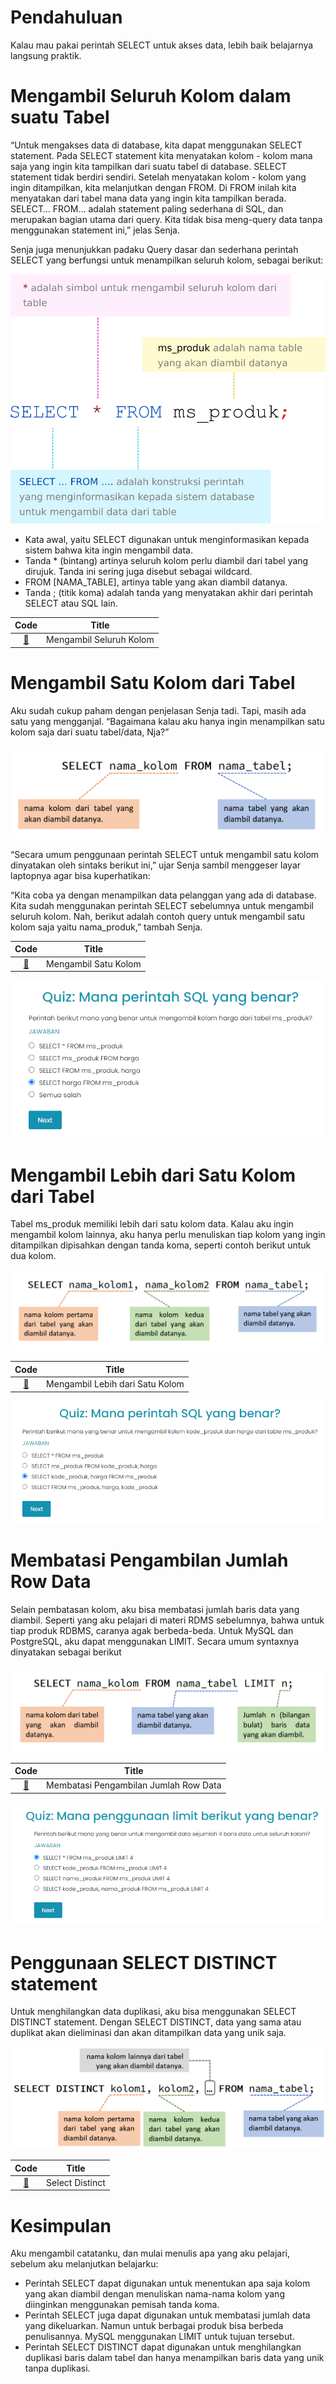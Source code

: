 # Pendahuluan

Kalau mau pakai perintah SELECT untuk akses data, lebih baik belajarnya langsung praktik.

# Mengambil Seluruh Kolom dalam suatu Tabel

“Untuk mengakses data di database, kita dapat menggunakan SELECT statement. Pada SELECT statement kita menyatakan kolom - kolom mana saja yang ingin kita tampilkan dari suatu tabel di database. SELECT statement tidak berdiri sendiri. Setelah menyatakan kolom - kolom yang ingin ditampilkan, kita melanjutkan dengan FROM. Di FROM inilah kita menyatakan dari tabel mana data yang ingin kita tampilkan berada. SELECT… FROM… adalah statement paling sederhana di SQL, dan merupakan bagian utama dari query. Kita tidak bisa meng-query data tanpa menggunakan statement ini,” jelas Senja.

Senja juga menunjukkan padaku Query dasar dan sederhana perintah SELECT yang berfungsi untuk menampilkan seluruh kolom, sebagai berikut:

![Select_From](img/select-from.png)

- Kata awal, yaitu SELECT digunakan untuk menginformasikan kepada sistem bahwa kita ingin mengambil data. 
- Tanda * (bintang) artinya seluruh kolom perlu diambil dari tabel yang dirujuk. Tanda ini sering juga disebut sebagai wildcard.
- FROM [NAMA_TABLE], artinya table yang akan diambil datanya.
- Tanda ; (titik koma) adalah tanda yang menyatakan akhir dari perintah SELECT atau SQL lain.

|Code 	|               Title              	|
|:----:	|:--------------------------------:	|
| [📜](https://github.com/bayubagusbagaswara/dqlab-data-engineer/blob/master/2-Fundamental%20SQL%20using%20SELECT%20Statement/3-Penggunaan%20Perintah%20SELECT%20...%20FROM/1-memanggil-seluruh-kolom.sql) | Mengambil Seluruh Kolom |

# Mengambil Satu Kolom dari Tabel
Aku sudah cukup paham dengan penjelasan Senja tadi. Tapi, masih ada satu yang mengganjal. “Bagaimana kalau aku hanya ingin menampilkan satu kolom saja dari suatu tabel/data, Nja?”

![Ambil_Satu_Kolom](img/ambil-satu-kolom.png)

“Secara umum penggunaan perintah SELECT untuk mengambil satu kolom dinyatakan oleh sintaks berikut ini,” ujar Senja sambil menggeser layar laptopnya agar bisa kuperhatikan:

“Kita coba ya dengan menampilkan data pelanggan yang ada di database. Kita sudah menggunakan perintah SELECT sebelumnya untuk mengambil seluruh kolom. Nah, berikut adalah contoh query untuk mengambil satu kolom saja yaitu nama_produk,” tambah Senja.

|Code 	|               Title              	|
|:----:	|:--------------------------------:	|
| [📜](https://github.com/bayubagusbagaswara/dqlab-data-engineer/blob/master/2-Fundamental%20SQL%20using%20SELECT%20Statement/3-Penggunaan%20Perintah%20SELECT%20...%20FROM/2-mengambil-satu-kolom.sql) | Mengambil Satu Kolom |

![Quiz](img/quiz-1.PNG)

# Mengambil Lebih dari Satu Kolom dari Tabel

Tabel ms_produk memiliki lebih dari satu kolom data. Kalau aku ingin mengambil kolom lainnya, aku hanya perlu menuliskan tiap kolom yang ingin ditampilkan dipisahkan dengan tanda koma, seperti contoh berikut untuk dua kolom.

![Ambil_Lebih_Dari_Satu_Kolom](img/ambil-lebih-dari-satu-kolom.png)

|Code 	|               Title              	|
|:----:	|:--------------------------------:	|
| [📜](https://github.com/bayubagusbagaswara/dqlab-data-engineer/blob/master/2-Fundamental%20SQL%20using%20SELECT%20Statement/3-Penggunaan%20Perintah%20SELECT%20...%20FROM/3-mengambil-lebih-dari-satu-kolom.sql) | Mengambil Lebih dari Satu Kolom |

![Quiz](img/quiz-2.PNG)

# Membatasi Pengambilan Jumlah Row Data

Selain pembatasan kolom, aku bisa membatasi jumlah baris data yang diambil. Seperti yang aku pelajari di materi RDMS sebelumnya, bahwa untuk tiap produk RDBMS, caranya agak berbeda-beda. Untuk MySQL dan PostgreSQL, aku dapat menggunakan LIMIT. Secara umum syntaxnya dinyatakan sebagai berikut

![Batasi_pengambilan_data](img/batasi-pengambilan-jumlah-row-data.png)

|Code 	|               Title              	|
|:----:	|:--------------------------------:	|
| [📜](https://github.com/bayubagusbagaswara/dqlab-data-engineer/blob/master/2-Fundamental%20SQL%20using%20SELECT%20Statement/3-Penggunaan%20Perintah%20SELECT%20...%20FROM/4-membatasi-pengambilan-jumlah-row-data.sql) | Membatasi Pengambilan Jumlah Row Data |

![Quiz](img/quiz-3.PNG)

# Penggunaan SELECT DISTINCT statement

Untuk menghilangkan data duplikasi, aku bisa menggunakan SELECT DISTINCT statement. Dengan SELECT DISTINCT, data yang sama atau duplikat akan dieliminasi dan akan ditampilkan data yang unik saja.

![Distinct](img/distinct.png)

|Code 	|               Title              	|
|:----:	|:--------------------------------:	|
| [📜](https://github.com/bayubagusbagaswara/dqlab-data-engineer/blob/master/2-Fundamental%20SQL%20using%20SELECT%20Statement/3-Penggunaan%20Perintah%20SELECT%20...%20FROM/5-select-distinct.sql) | Select Distinct |

# Kesimpulan
Aku mengambil catatanku, dan mulai menulis apa yang aku pelajari, sebelum aku melanjutkan belajarku:

- Perintah SELECT dapat digunakan untuk menentukan apa saja kolom yang akan diambil dengan menuliskan nama-nama kolom yang diinginkan menggunakan pemisah tanda koma.
- Perintah SELECT juga dapat digunakan untuk membatasi jumlah data yang dikeluarkan. Namun untuk berbagai produk bisa berbeda penulisannya. MySQL menggunakan LIMIT untuk tujuan tersebut.
- Perintah SELECT DISTINCT dapat digunakan untuk menghilangkan duplikasi baris dalam tabel dan hanya menampilkan baris data yang unik tanpa duplikasi.